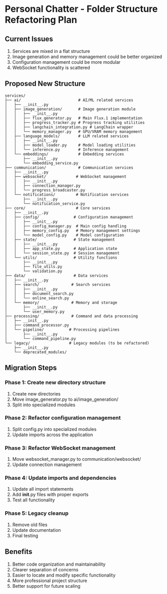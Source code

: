 # Personal Chatter - Folder Structure Refactoring Plan

## Current Issues
1. Services are mixed in a flat structure
2. Image generation and memory management could be better organized
3. Configuration management could be more modular
4. WebSocket functionality is scattered

## Proposed New Structure

```
services/
├── ai/                         # AI/ML related services
│   ├── __init__.py
│   ├── image_generation/       # Image generation module
│   │   ├── __init__.py
│   │   ├── flux_generator.py   # Main Flux.1 implementation
│   │   ├── progress_tracker.py # Progress tracking utilities
│   │   ├── langchain_integration.py # LangChain wrapper
│   │   └── memory_manager.py   # GPU/VRAM memory management
│   ├── language_models/        # LLM related services
│   │   ├── __init__.py
│   │   ├── model_loader.py     # Model loading utilities
│   │   └── inference.py        # Inference management
│   └── embeddings/             # Embedding services
│       ├── __init__.py
│       └── embedding_service.py
├── communication/              # Communication services
│   ├── __init__.py
│   ├── websocket/             # WebSocket management
│   │   ├── __init__.py
│   │   ├── connection_manager.py
│   │   └── progress_broadcaster.py
│   └── notifications/         # Notification services
│       ├── __init__.py
│       └── notification_service.py
├── core/                      # Core services
│   ├── __init__.py
│   ├── config/               # Configuration management
│   │   ├── __init__.py
│   │   ├── config_manager.py  # Main config handling
│   │   ├── memory_config.py   # Memory management settings
│   │   └── model_config.py    # Model configuration
│   ├── state/                # State management
│   │   ├── __init__.py
│   │   ├── app_state.py      # Application state
│   │   └── session_state.py  # Session management
│   └── utils/                # Utility functions
│       ├── __init__.py
│       ├── file_utils.py
│       └── validation.py
├── data/                     # Data services
│   ├── __init__.py
│   ├── search/              # Search services
│   │   ├── __init__.py
│   │   ├── document_search.py
│   │   └── online_search.py
│   └── memory/              # Memory and storage
│       ├── __init__.py
│       └── user_memory.py
├── processing/              # Command and data processing
│   ├── __init__.py
│   ├── command_processor.py
│   └── pipeline/           # Processing pipelines
│       ├── __init__.py
│       └── command_pipeline.py
└── legacy/                 # Legacy modules (to be refactored)
    ├── __init__.py
    └── deprecated_modules/
```

## Migration Steps

### Phase 1: Create new directory structure
1. Create new directories
2. Move image_generator.py to ai/image_generation/
3. Split into specialized modules

### Phase 2: Refactor configuration management
1. Split config.py into specialized modules
2. Update imports across the application

### Phase 3: Refactor WebSocket management
1. Move websocket_manager.py to communication/websocket/
2. Update connection management

### Phase 4: Update imports and dependencies
1. Update all import statements
2. Add __init__.py files with proper exports
3. Test all functionality

### Phase 5: Legacy cleanup
1. Remove old files
2. Update documentation
3. Final testing

## Benefits
1. Better code organization and maintainability
2. Clearer separation of concerns
3. Easier to locate and modify specific functionality
4. More professional project structure
5. Better support for future scaling
